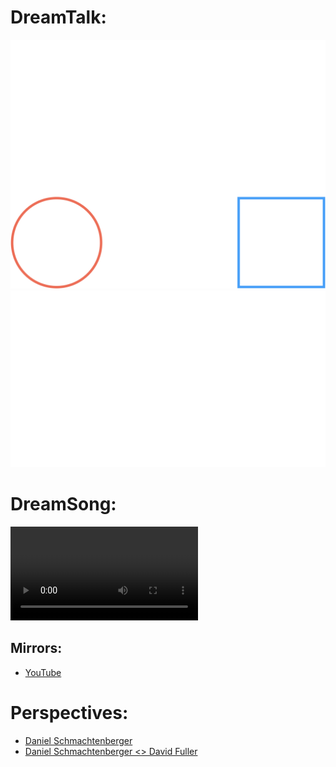 # DreamTalk:
![](DialecticalThinking.png)
![](DialecticalThinking.gif)


# DreamSong:
![](DialecticalThinking.mov)
## Mirrors:
- [YouTube](https://www.youtube.com/watch?v=3Fs4zS3COJQ)

# Perspectives:
- [Daniel Schmachtenberger](https://www.youtube.com/watch?v=ZNcyc_sEtpU)
- [Daniel Schmachtenberger <> David Fuller](https://youtu.be/lP8QdaChhXc)

